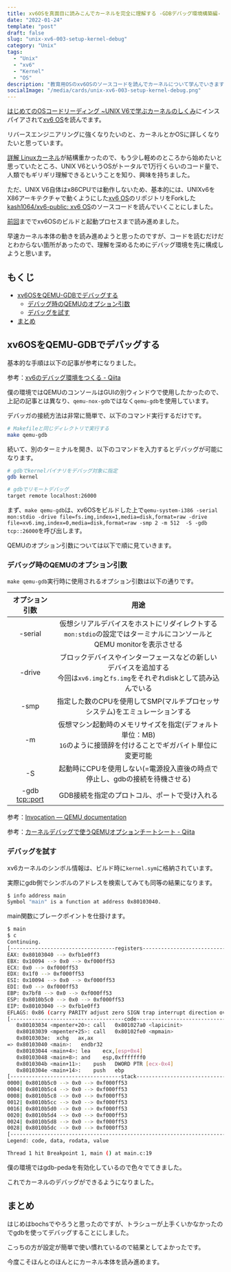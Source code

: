 ```yaml
---
title: xv6OSを真面目に読みこんでカーネルを完全に理解する -GDBデバッグ環境構築編-
date: "2022-01-24"
template: "post"
draft: false
slug: "unix-xv6-003-setup-kernel-debug"
category: "Unix"
tags:
  - "Unix"
  - "xv6"
  - "Kernel"
  - "OS"
description: "教育用OSのxv6OSのソースコードを読んでカーネルについて学んでいきます。この記事ではxv6OSのカーネルをロードする挙動を読み解きます。"
socialImage: "/media/cards/unix-xv6-003-setup-kernel-debug.png"
---
```


[はじめてのOSコードリーディング ~UNIX V6で学ぶカーネルのしくみ](https://amzn.to/3q8TU3K)にインスパイアされて[xv6 OS](https://github.com/mit-pdos/xv6-public)を読んでます。

リバースエンジニアリングに強くなりたいのと、カーネルとかOSに詳しくなりたいと思っています。

[詳解 Linuxカーネル](https://amzn.to/3I6fkVt)が結構重かったので、もう少し軽めのところから始めたいと思っていたところ、UNIX V6というOSがトータルで1万行くらいのコード量で、人類でもギリギリ理解できるということを知り、興味を持ちました。

ただ、UNIX V6自体はx86CPUでは動作しないため、基本的には、UNIXv6をX86アーキテクチャで動くようにした[xv6 OS](https://github.com/mit-pdos/xv6-public)のリポジトリをForkした[kash1064/xv6-public: xv6 OS](https://github.com/kash1064/xv6-public)のソースコードを読んでいくことにしました。

[前回](/unix-xv6-002-load-kernel)まででxv6OSのビルドと起動プロセスまで読み進めました。

早速カーネル本体の動きを読み進めようと思ったのですが、コードを読むだけだとわからない箇所があったので、理解を深めるためにデバッグ環境を先に構成しようと思います。

<!-- omit in toc -->
## もくじ
- [xv6OSをQEMU-GDBでデバッグする](#xv6osをqemu-gdbでデバッグする)
  - [デバッグ時のQEMUのオプション引数](#デバッグ時のqemuのオプション引数)
  - [デバッグを試す](#デバッグを試す)
- [まとめ](#まとめ)

## xv6OSをQEMU-GDBでデバッグする

基本的な手順は以下の記事が参考になりました。

参考：[xv6のデバッグ環境をつくる - Qiita](https://qiita.com/ksky/items/974ad1249cfb2dcf5437)

僕の環境ではQEMUのコンソールはGUIの別ウィンドウで使用したかったので、上記の記事とは異なり、`qemu-nox-gdb`ではなく`qemu-gdb`を使用しています。

デバッガの接続方法は非常に簡単で、以下のコマンド実行するだけです。

``` bash
# Makefileと同じディレクトリで実行する
make qemu-gdb
```

続いて、別のターミナルを開き、以下のコマンドを入力するとデバッグが可能になります。

``` bash
# gdbでkernelバイナリをデバッグ対象に指定
gdb kernel

# gdbでリモートデバッグ
target remote localhost:26000
```

まず、`make qemu-gdb`は、xv6OSをビルドした上で`qemu-system-i386 -serial mon:stdio -drive file=fs.img,index=1,media=disk,format=raw -drive file=xv6.img,index=0,media=disk,format=raw -smp 2 -m 512  -S -gdb tcp::26000`を呼び出します。

QEMUのオプション引数については以下で順に見ていきます。

### デバッグ時のQEMUのオプション引数

`make qemu-gdb`実行時に使用されるオプション引数は以下の通りです。

|  オプション引数  |                             用途                             |
| :--------------: | :----------------------------------------------------------: |
|  -serial <dev>   | 仮想シリアルデバイスをホストにリダイレクトする<br />`mon:stdio`の設定ではターミナルにコンソールとQEMU monitorを表示させる |
| -drive <options> | ブロックデバイスやインターフェースなどの新しいデバイスを追加する<br />今回は`xv6.img`と`fs.img`をそれぞれdiskとして読み込んでいる |
|   -smp <cpus>    | 指定した数のCPUを使用してSMP(マルチプロセッサシステム)をエミュレーションする |
|  -m <MB or GB>   | 仮想マシン起動時のメモリサイズを指定(デフォルト単位：MB)<br />`1G`のように接頭辞を付けることでギガバイト単位に変更可能 |
|        -S        | 起動時にCPUを使用しない(=電源投入直後の時点で停止し、gdbの接続を待機させる) |
| -gdb <tcp::port> |        GDB接続を指定のプロトコル、ポートで受け入れる         |

参考：[Invocation — QEMU documentation](https://www.qemu.org/docs/master/system/invocation.html#hxtool-0)

参考：[カーネルデバッグで使うQEMUオプションチートシート - Qiita](https://qiita.com/wataash/items/174b454d4478898a556b)

### デバッグを試す

xv6カーネルのシンボル情報は、ビルド時に`kernel.sym`に格納されています。

実際にgdb側でシンボルのアドレスを検索してみても同等の結果になります。

``` bash
$ info address main
Symbol "main" is a function at address 0x80103040.
```

main関数にブレークポイントを仕掛けます。

``` bash
$ main
$ c
Continuing.
[----------------------------------registers-----------------------------------]
EAX: 0x80103040 --> 0xfb1e0ff3 
EBX: 0x10094 --> 0x0 --> 0xf000ff53 
ECX: 0x0 --> 0xf000ff53 
EDX: 0x1f0 --> 0xf000ff53 
ESI: 0x10094 --> 0x0 --> 0xf000ff53 
EDI: 0x0 --> 0xf000ff53 
EBP: 0x7bf8 --> 0x0 --> 0xf000ff53 
ESP: 0x8010b5c0 --> 0x0 --> 0xf000ff53 
EIP: 0x80103040 --> 0xfb1e0ff3
EFLAGS: 0x86 (carry PARITY adjust zero SIGN trap interrupt direction overflow)
[-------------------------------------code-------------------------------------]
   0x80103034 <mpenter+20>:	call   0x801027a0 <lapicinit>
   0x80103039 <mpenter+25>:	call   0x80102fe0 <mpmain>
   0x8010303e:	xchg   ax,ax
=> 0x80103040 <main>:	endbr32 
   0x80103044 <main+4>:	lea    ecx,[esp+0x4]
   0x80103048 <main+8>:	and    esp,0xfffffff0
   0x8010304b <main+11>:	push   DWORD PTR [ecx-0x4]
   0x8010304e <main+14>:	push   ebp
[------------------------------------stack-------------------------------------]
0000| 0x8010b5c0 --> 0x0 --> 0xf000ff53 
0004| 0x8010b5c4 --> 0x0 --> 0xf000ff53 
0008| 0x8010b5c8 --> 0x0 --> 0xf000ff53 
0012| 0x8010b5cc --> 0x0 --> 0xf000ff53 
0016| 0x8010b5d0 --> 0x0 --> 0xf000ff53 
0020| 0x8010b5d4 --> 0x0 --> 0xf000ff53 
0024| 0x8010b5d8 --> 0x0 --> 0xf000ff53 
0028| 0x8010b5dc --> 0x0 --> 0xf000ff53 
[------------------------------------------------------------------------------]
Legend: code, data, rodata, value

Thread 1 hit Breakpoint 1, main () at main.c:19
```

僕の環境ではgdb-pedaを有効化しているので色々でてきました。

これでカーネルのデバッグができるようになりました。

## まとめ

はじめはbochsでやろうと思ったのですが、トラシューが上手くいかなかったのでgdbを使ってデバッグすることにしました。

こっちの方が設定が簡単で使い慣れているので結果としてよかったです。

今度こそほんとのほんとにカーネル本体を読み進めます。
